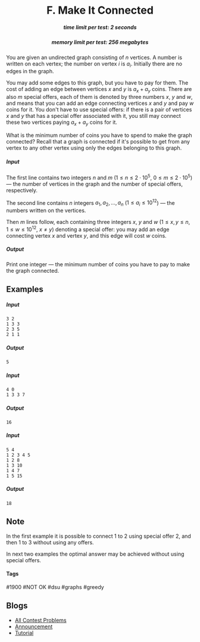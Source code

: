<h1 style='text-align: center;'> F. Make It Connected</h1>

<h5 style='text-align: center;'>time limit per test: 2 seconds</h5>
<h5 style='text-align: center;'>memory limit per test: 256 megabytes</h5>

You are given an undirected graph consisting of $n$ vertices. A number is written on each vertex; the number on vertex $i$ is $a_i$. Initially there are no edges in the graph.

You may add some edges to this graph, but you have to pay for them. The cost of adding an edge between vertices $x$ and $y$ is $a_x + a_y$ coins. There are also $m$ special offers, each of them is denoted by three numbers $x$, $y$ and $w$, and means that you can add an edge connecting vertices $x$ and $y$ and pay $w$ coins for it. You don't have to use special offers: if there is a pair of vertices $x$ and $y$ that has a special offer associated with it, you still may connect these two vertices paying $a_x + a_y$ coins for it.

What is the minimum number of coins you have to spend to make the graph connected? Recall that a graph is connected if it's possible to get from any vertex to any other vertex using only the edges belonging to this graph.

##### Input

The first line contains two integers $n$ and $m$ ($1 \le n \le 2 \cdot 10^5$, $0 \le m \le 2 \cdot 10^5$) — the number of vertices in the graph and the number of special offers, respectively.

The second line contains $n$ integers $a_1, a_2, \dots, a_n$ ($1 \le a_i \le 10^{12}$) — the numbers written on the vertices.

Then $m$ lines follow, each containing three integers $x$, $y$ and $w$ ($1 \le x, y \le n$, $1 \le w \le 10^{12}$, $x \ne y$) denoting a special offer: you may add an edge connecting vertex $x$ and vertex $y$, and this edge will cost $w$ coins.

##### Output

Print one integer — the minimum number of coins you have to pay to make the graph connected.

## Examples

##### Input


```text
3 2
1 3 3
2 3 5
2 1 1
```
##### Output


```text
5
```
##### Input


```text
4 0
1 3 3 7
```
##### Output


```text
16
```
##### Input


```text
5 4
1 2 3 4 5
1 2 8
1 3 10
1 4 7
1 5 15
```
##### Output


```text
18
```
## Note

In the first example it is possible to connect $1$ to $2$ using special offer $2$, and then $1$ to $3$ without using any offers.

In next two examples the optimal answer may be achieved without using special offers.



#### Tags 

#1900 #NOT OK #dsu #graphs #greedy 

## Blogs
- [All Contest Problems](../Codeforces_Round_529_(Div._3).md)
- [Announcement](../blogs/Announcement.md)
- [Tutorial](../blogs/Tutorial.md)

